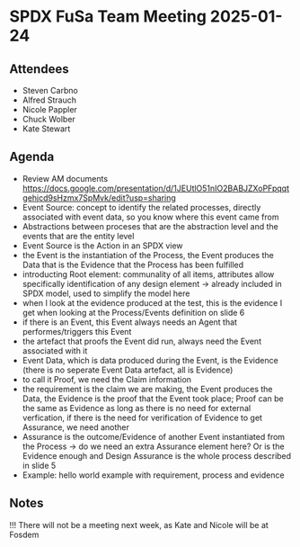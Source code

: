 # SPDX FuSa Team Meeting 2025-01-24

## Attendees
- Steven Carbno
- Alfred Strauch
- Nicole Pappler
- Chuck Wolber
- Kate Stewart


## Agenda
* Review AM documents 
https://docs.google.com/presentation/d/1JEUtlO51nIO2BABJZXoPFpqqtgehjcd9sHzmx7SpMvk/edit?usp=sharing
* Event Source: concept to identify the related processes, directly associated with event data, so you know where this event came from
* Abstractions between proceses that are the abstraction level and the events that are the entity level
* Event Source is the Action in an SPDX view
* the Event is the instantiation of the Process, the Event produces the Data that is the Evidence that the Process has been fulfilled
* introducting Root element: communality of all items, attributes allow specifically identification of any design element -> already included in SPDX model, used to simplify the model here
* when I look at the evidence produced at the test, this is the evidence I get when looking at the Process/Events definition on slide 6
* if there is an Event, this Event always needs an Agent that performes/triggers this Event
* the artefact that proofs the Event did run, always need the Event associated with it
* Event Data, which is data produced during the Event, is the Evidence (there is no seperate Event Data artefact, all is Evidence)
* to call it Proof, we need the Claim information
* the requirement is the claim we are making, the Event produces the Data, the Evidence is the proof that the Event took place; Proof can be the same as Evidence as long as there is no need for external verfication, if there is the need for verification of Evidence to get Assurance, we need another 
* Assurance is the outcome/Evidence of another Event instantiated from the Process
-> do we need an extra Assurance element here? Or is the Evidence enough and Design Assurance is the whole process described in slide 5
* Example: hello world example with requirement, process and evidence

## Notes
!!! There will not be a meeting next week, as Kate and Nicole will be at Fosdem
